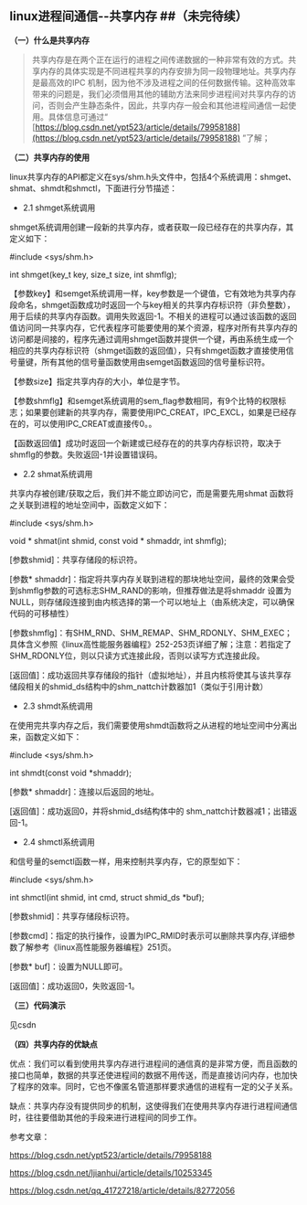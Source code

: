 ## linux进程间通信--共享内存 ##（未完待续）
**（一）什么是共享内存**
> 共享内存是在两个正在运行的进程之间传递数据的一种非常有效的方式。共享内存的具体实现是不同进程共享的内存安排为同一段物理地址。共享内存是最高效的IPC 机制，因为他不涉及进程之间的任何数据传输。这种高效率带来的问题是，我们必须借用其他的辅助方法来同步进程间对共享内存的访问，否则会产生静态条件，因此，共享内存一般会和其他进程间通信一起使用。具体信息可通过“ [https://blog.csdn.net/ypt523/article/details/79958188](https://blog.csdn.net/ypt523/article/details/79958188) ”了解；

**（二）共享内存的使用**
   
linux共享内存的API都定义在sys/shm.h头文件中，包括4个系统调用：shmget、shmat、shmdt和shmctl，下面进行分节描述：

- 2.1 shmget系统调用

shmget系统调用创建一段新的共享内存，或者获取一段已经存在的共享内存，其定义如下：

#include <sys/shm.h>
   
int shmget(key_t key, size_t size, int shmflg);

【参数key】和semget系统调用一样，key参数是一个键值，它有效地为共享内存段命名，shmget函数成功时返回一个与key相关的共享内存标识符（非负整数），用于后续的共享内存函数。调用失败返回-1。不相关的进程可以通过该函数的返回值访问同一共享内存，它代表程序可能要使用的某个资源，程序对所有共享内存的访问都是间接的，程序先通过调用shmget函数并提供一个键，再由系统生成一个相应的共享内存标识符（shmget函数的返回值），只有shmget函数才直接使用信号量键，所有其他的信号量函数使用由semget函数返回的信号量标识符。

【参数size】指定共享内存的大小，单位是字节。

【参数shmflg】和semget系统调用的sem_flag参数相同，有9个比特的权限标志；如果要创建新的共享内存，需要使用IPC_CREAT，IPC_EXCL，如果是已经存在的，可以使用IPC_CREAT或直接传0。。

【函数返回值】成功时返回一个新建或已经存在的的共享内存标识符，取决于shmflg的参数。失败返回-1并设置错误码。

- 2.2 shmat系统调用

共享内存被创建/获取之后，我们并不能立即访问它，而是需要先用shmat 函数将之关联到进程的地址空间中，函数定义如下：

#include <sys/shm.h>

void * shmat(int shmid, const void * shmaddr, int shmflg);

[参数shmid]：共享存储段的标识符。

[参数* shmaddr]：指定将共享内存关联到进程的那块地址空间，最终的效果会受到shmflg参数的可选标志SHM_RAND的影响，但推荐做法是将shmaddr 设置为NULL，则存储段连接到由内核选择的第一个可以地址上（由系统决定，可以确保代码的可移植性）

[参数shmflg]：有SHM_RND、SHM_REMAP、SHM_RDONLY、SHM_EXEC；具体含义参照《linux高性能服务器编程》252-253页详细了解；注意：若指定了SHM_RDONLY位，则以只读方式连接此段，否则以读写方式连接此段。

[返回值]：成功返回共享存储段的指针（虚拟地址），并且内核将使其与该共享存储段相关的shmid_ds结构中的shm_nattch计数器加1（类似于引用计数）

- 2.3 shmdt系统调用

 在使用完共享内存之后，我们需要使用shmdt函数将之从进程的地址空间中分离出来，函数定义如下：

#include <sys/shm.h>

int shmdt(const void *shmaddr);

[参数* shmaddr]：连接以后返回的地址。

[返回值]：成功返回0，并将shmid_ds结构体中的 shm_nattch计数器减1；出错返回-1。
 
- 2.4 shmctl系统调用

和信号量的semctl函数一样，用来控制共享内存，它的原型如下：

#include <sys/shm.h>

int shmctl(int shmid, int cmd, struct shmid_ds *buf);

[参数shmid]：共享存储段标识符。

[参数cmd]：指定的执行操作，设置为IPC_RMID时表示可以删除共享内存,详细参数了解参考《linux高性能服务器编程》251页。

[参数* buf]：设置为NULL即可。

[返回值]：成功返回0，失败返回-1。

**（三）代码演示**

见csdn

**（四）共享内存的优缺点**

优点：我们可以看到使用共享内存进行进程间的通信真的是非常方便，而且函数的接口也简单，数据的共享还使进程间的数据不用传送，而是直接访问内存，也加快了程序的效率。同时，它也不像匿名管道那样要求通信的进程有一定的父子关系。

缺点：共享内存没有提供同步的机制，这使得我们在使用共享内存进行进程间通信时，往往要借助其他的手段来进行进程间的同步工作。
  
  
参考文章：

https://blog.csdn.net/ypt523/article/details/79958188

https://blog.csdn.net/ljianhui/article/details/10253345

https://blog.csdn.net/qq_41727218/article/details/82772056

